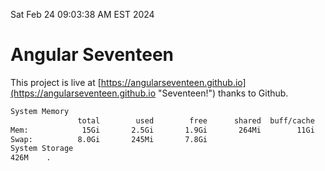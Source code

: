 Sat Feb 24 09:03:38 AM EST 2024

# Angular Seventeen


This project is live at [https://angularseventeen.github.io](https://angularseventeen.github.io "Seventeen!") thanks to Github.

```bash
System Memory
               total        used        free      shared  buff/cache   available
Mem:            15Gi       2.5Gi       1.9Gi       264Mi        11Gi        12Gi
Swap:          8.0Gi       245Mi       7.8Gi
System Storage
426M	.
